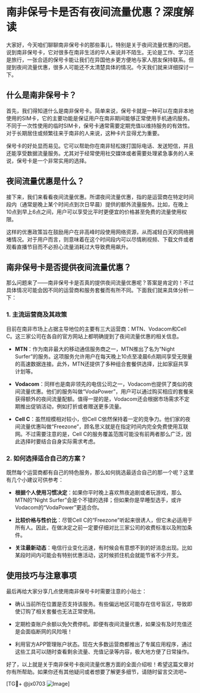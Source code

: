 # 南非保号卡是否有夜间流量优惠？深度解读

大家好，今天咱们聊聊南非保号卡的那些事儿，特别是关于夜间流量优惠的问题。说到南非保号卡，它对很多在南非生活的华人来说并不陌生。无论是工作、学习还是旅行，一张合适的保号卡能让我们在异国他乡更方便地与家人朋友保持联系。但提到夜间流量优惠，很多人可能还不太清楚具体的情况。今天我们就来详细探讨一下。

## 什么是南非保号卡？

首先，我们得知道什么是南非保号卡。简单来说，保号卡就是一种可以在南非本地使用的SIM卡，它的主要功能是保证用户在南非期间能够正常使用手机通讯服务。不同于一次性使用的临时SIM卡，保号卡通常需要定期充值以维持服务的有效性。对于长期居住或频繁往来于南非的人来说，这种卡片显得尤为重要。

保号卡的好处显而易见。它可以帮助你在南非轻松拨打国际电话、发送短信，并且还能享受数据流量服务。尤其对于经常使用社交媒体或者需要处理紧急事务的人来说，保号卡是一个非常实用的选择。

## 夜间流量优惠是什么？

接下来，我们来看看夜间流量优惠。所谓夜间流量优惠，指的是运营商在特定时间段内（通常是晚上某个时间点到次日早晨）提供的额外流量服务。比如，在晚上10点到早上6点之间，用户可以享受比平时更便宜的价格甚至免费的流量使用权限。

这样的优惠政策旨在鼓励用户在非高峰时段使用网络资源，从而减轻白天的网络拥堵情况。对于用户而言，则意味着在这个时间段内可以尽情刷视频、下载文件或者观看直播节目而不必担心流量消耗过大导致费用飙升。

## 南非保号卡是否提供夜间流量优惠？

那么问题来了——南非保号卡是否真的提供夜间流量优惠呢？答案是肯定的！不过具体情况可能会因不同的运营商和服务套餐而有所不同。下面我们就来具体分析一下：

### 1. 主流运营商及其政策
目前在南非市场上占据主导地位的主要有三大运营商：MTN、Vodacom和Cell C。这三家公司在各自的官方网站上都明确提到了夜间流量优惠的相关信息。

- **MTN**：作为南非最大的移动通信服务商之一，MTN推出了名为“Night Surfer”的服务。这项服务允许用户在每天晚上10点至凌晨6点期间享受无限量的高速数据连接。此外，MTN还提供了多种组合套餐供选择，比如家庭共享计划等。
  
- **Vodacom**：同样也是南非领先的电信公司之一，Vodacom也提供了类似的夜间流量优惠。他们的服务叫做“VodaPower”，用户可以通过购买相应的套餐来获得额外的夜间流量配额。值得一提的是，Vodacom还会根据市场需求不定期推出促销活动，例如打折或者赠送更多流量。

- **Cell C**：虽然规模相对较小，但Cell C依然保持着一定的竞争力。他们家的夜间流量优惠叫做“Freezone”，顾名思义就是在指定时间内完全免费使用互联网。不过需要注意的是，Cell C的服务覆盖范围可能没有前两者那么广泛，因此选择时要结合自身实际需求考虑。

### 2. 如何选择适合自己的方案？
既然每个运营商都有自己的特色服务，那么如何挑选最适合自己的那一个呢？这里有几个小建议可供参考：

- **根据个人使用习惯决定**：如果你平时晚上喜欢熬夜追剧或者玩游戏，那么MTN的“Night Surfer”会是个不错的选择；但如果你是早睡型选手，或许Vodacom的“VodaPower”更适合你。

- **比较价格与性价比**：尽管Cell C的“Freezone”听起来很诱人，但它未必适用于所有人。因此，在做决定之前一定要仔细对比三家公司的收费标准以及附加条件。

- **关注最新动态**：电信行业变化迅速，有时候会有意想不到的好消息出现。比如某段时间内可能会有特别优惠活动，这时候抓住机会就能节省不少开支。

## 使用技巧与注意事项

最后再给大家分享几点使用南非保号卡时需要注意的小贴士：

- 确认当前所在位置是否支持该服务。有些偏远地区可能存在信号盲区，导致即使订购了相关套餐也无法正常使用。

- 定期检查账户余额以免欠费停机。即便有夜间流量优惠，如果没有及时充值还是会面临断网的风险哦！

- 利用官方APP管理账户状态。现在大多数运营商都推出了专属应用程序，通过这些工具可以随时查看剩余流量、充值记录等内容，极大地方便了日常操作。

好了，以上就是关于南非保号卡夜间流量优惠方面的全面介绍啦！希望这篇文章对你有所帮助。如果你还有其他疑问或者想要了解更多细节，请随时留言交流吧~

[TG💪+ @jx0703 ![Image](https://github.com/user-attachments/assets/dbca1d08-cadb-493c-b0ec-ad6f7a83f270)]